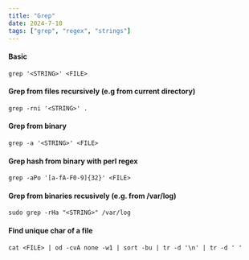 ```yaml
---
title: "Grep"
date: 2024-7-10
tags: ["grep", "regex", "strings"]
---
```


#### Basic

```console
grep '<STRING>' <FILE>
```

#### Grep from files recursively (e.g from current directory)

```console
grep -rni '<STRING>' .
```

#### Grep from binary

```console
grep -a '<STRING>' <FILE>
```

#### Grep hash from binary with perl regex

```console
grep -aPo '[a-fA-F0-9]{32}' <FILE>
```

#### Grep from binaries recusively (e.g. from /var/log)

```console
sudo grep -rHa "<STRING>" /var/log
```

#### Find unique char of a file

```console
cat <FILE> | od -cvA none -w1 | sort -bu | tr -d '\n' | tr -d ' '
```
